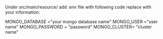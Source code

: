 Under src/main/resource/
add .env file with following code replace with your information:

MONGO_DATABASE ="your mongo database name"
MONGO_USER ="user name"
MONGO_PASSWORD = "password"
MONGO_CLUSTER= "cluster name"
